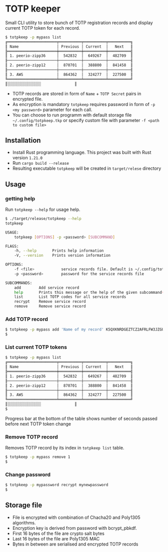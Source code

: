 # TOTP keeper

Small CLI utility to store bunch of TOTP registration records and display current
TOTP token for each record. 
```bash
$ totpkeep -p mypass list
╔══════════════════════╤══════════╤══════════╤══════════╗
║ Name                 │ Previous │ Current  │   Next   ║
╠══════════════════════╪══════════╪══════════╪══════════╣
║ 1. peerio-zipp36     │  542832  │  649267  │  482709  ║
╟──────────────────────┼──────────┼──────────┼──────────╢
║ 2. peerio-zipp12     │  870701  │  388800  │  841458  ║
╟──────────────────────┼──────────┼──────────┼──────────╢
║ 3. AWS               │  864362  │  324277  │  227500  ║
╚══════════════════════╧══════════╧══════════╧══════════╝
║░░░░░░░░░░░░░░░               ║
```
- TOTP records are stored in form of `Name` + `TOTP Secret` pairs in encrypted file.
- As encryption is mandatory `totpkeep` requires password in form of `-p <my password>`
  parameter for each call.
- You can choose to run programm with default storage file `~/.config/totpkeep.tkp` or specify
  custom file with parameter `-f <path to custom file>`

## Installation
- Install Rust programming language. This project was built with Rust version `1.21.0`
- Run `cargo build --release`
- Resulting executable `totpkeep` will be created in `target/relese` directory

## Usage

### getting help
Run `totpkeep --help` for usage help.
```bash
$ ./target/release/totpkeep --help
totpkeep 

USAGE:
    totpkeep [OPTIONS] -p <password> [SUBCOMMAND]

FLAGS:
    -h, --help       Prints help information
    -V, --version    Prints version information

OPTIONS:
    -f <file>            service records file. Default is ~/.config/totpkeep.tkp
    -p <password>        password for the service records file

SUBCOMMANDS:
    add        Add service record
    help       Prints this message or the help of the given subcommand(s)
    list       List TOTP codes for all service records
    recrypt    Remove service record
    remove     Remove service record
```
### Add TOTP record

```bash
$ totpkeep -p mypass add 'Name of my record' K5QXKNRDGEZTCZ2AFRLFW3JZGU
$
```

### List current TOTP tokens

```bash
$ totpkeep -p mypass list
╔══════════════════════╤══════════╤══════════╤══════════╗
║ Name                 │ Previous │ Current  │   Next   ║
╠══════════════════════╪══════════╪══════════╪══════════╣
║ 1. peerio-zipp36     │  542832  │  649267  │  482709  ║
╟──────────────────────┼──────────┼──────────┼──────────╢
║ 2. peerio-zipp12     │  870701  │  388800  │  841458  ║
╟──────────────────────┼──────────┼──────────┼──────────╢
║ 3. AWS               │  864362  │  324277  │  227500  ║
╚══════════════════════╧══════════╧══════════╧══════════╝
║░░░░░░░░░░░░░░░               ║
$
```
Progress bar at the bottom of the table shows number of seconds passed before next TOTP token change

### Remove TOTP record
Removes TOTP record by its index in `totpkeep list` table.

```bash
$ totpkeep -p mypass remove 1
$
```
### Change password
```bash
$ totpkeep -p mypassword recrypt mynewpassword
$
```

## Storage file

- File is encrypted with combination of Chacha20 and Poly1305 algorithms.
- Encryption key is derived from password with bcrypt_pbkdf.
- First 16 bytes of the file are crypto salt bytes
- Last 16 bytes of the file are Poly1305 MAC
- Bytes in between are serialised and encrypted TOTP records

